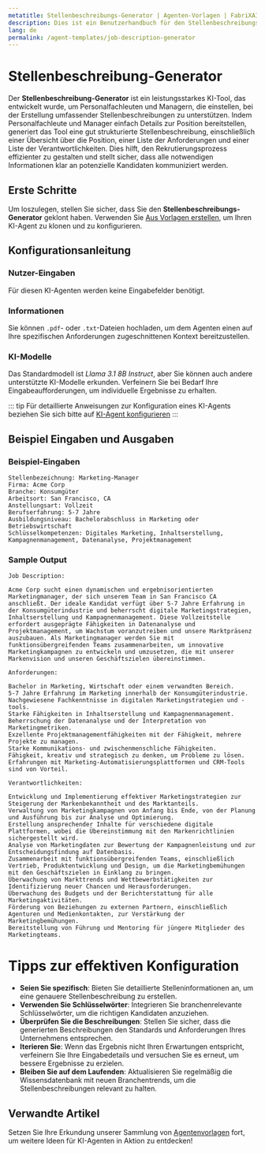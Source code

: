 ```yaml
---
metatitle: Stellenbeschreibungs-Generator | Agenten-Vorlagen | FabriXAI Benutzerhandbuch
description: Dies ist ein Benutzerhandbuch für den Stellenbeschreibungs-Generator, einen KI-Agenten, der darauf ausgelegt ist, detaillierte Stellenbeschreibungen basierend auf Benutzereingaben zu erstellen.
lang: de
permalink: /agent-templates/job-description-generator
---
```


# Stellenbeschreibung-Generator

Der **Stellenbeschreibung-Generator** ist ein leistungsstarkes KI-Tool, das entwickelt wurde, um Personalfachleuten und Managern, die einstellen, bei der Erstellung umfassender Stellenbeschreibungen zu unterstützen. Indem Personalfachleute und Manager einfach Details zur Position bereitstellen, generiert das Tool eine gut strukturierte Stellenbeschreibung, einschließlich einer Übersicht über die Position, einer Liste der Anforderungen und einer Liste der Verantwortlichkeiten. Dies hilft, den Rekrutierungsprozess effizienter zu gestalten und stellt sicher, dass alle notwendigen Informationen klar an potenzielle Kandidaten kommuniziert werden.


## Erste Schritte

Um loszulegen, stellen Sie sicher, dass Sie den **Stellenbeschreibungs-Generator** geklont haben. Verwenden Sie [Aus Vorlagen erstellen](/en-us/create-from-templates/), um Ihren KI-Agent zu klonen und zu konfigurieren.


## Konfigurationsanleitung

### Nutzer-Eingaben

Für diesen KI-Agenten werden keine Eingabefelder benötigt.

### Informationen

Sie können `.pdf`- oder `.txt`-Dateien hochladen, um dem Agenten einen auf Ihre spezifischen Anforderungen zugeschnittenen Kontext bereitzustellen.

### KI-Modelle

Das Standardmodell ist *Llama 3.1 8B Instruct*, aber Sie können auch andere unterstützte KI-Modelle erkunden. Verfeinern Sie bei Bedarf Ihre Eingabeaufforderungen, um individuelle Ergebnisse zu erhalten.

::: tip
Für detaillierte Anweisungen zur Konfiguration eines KI-Agents beziehen Sie sich bitte auf [KI-Agent konfigurieren](/en-us/configure-ai-agent/)
:::


## Beispiel Eingaben und Ausgaben

### Beispiel-Eingaben

```
Stellenbezeichnung: Marketing-Manager
Firma: Acme Corp
Branche: Konsumgüter
Arbeitsort: San Francisco, CA
Anstellungsart: Vollzeit
Berufserfahrung: 5-7 Jahre
Ausbildungsniveau: Bachelorabschluss in Marketing oder Betriebswirtschaft
Schlüsselkompetenzen: Digitales Marketing, Inhaltserstellung, Kampagnenmanagement, Datenanalyse, Projektmanagement
```

### Sample Output

```
Job Description:

Acme Corp sucht einen dynamischen und ergebnisorientierten Marketingmanager, der sich unserem Team in San Francisco CA anschließt. Der ideale Kandidat verfügt über 5-7 Jahre Erfahrung in der Konsumgüterindustrie und beherrscht digitale Marketingstrategien, Inhaltserstellung und Kampagnenmanagement. Diese Vollzeitstelle erfordert ausgeprägte Fähigkeiten in Datenanalyse und Projektmanagement, um Wachstum voranzutreiben und unsere Marktpräsenz auszubauen. Als Marketingmanager werden Sie mit funktionsübergreifenden Teams zusammenarbeiten, um innovative Marketingkampagnen zu entwickeln und umzusetzen, die mit unserer Markenvision und unseren Geschäftszielen übereinstimmen.

Anforderungen:

Bachelor in Marketing, Wirtschaft oder einem verwandten Bereich.
5-7 Jahre Erfahrung im Marketing innerhalb der Konsumgüterindustrie.
Nachgewiesene Fachkenntnisse in digitalen Marketingstrategien und -tools.
Starke Fähigkeiten in Inhaltserstellung und Kampagnenmanagement.
Beherrschung der Datenanalyse und der Interpretation von Marketingmetriken.
Exzellente Projektmanagementfähigkeiten mit der Fähigkeit, mehrere Projekte zu managen.
Starke Kommunikations- und zwischenmenschliche Fähigkeiten.
Fähigkeit, kreativ und strategisch zu denken, um Probleme zu lösen.
Erfahrungen mit Marketing-Automatisierungsplattformen und CRM-Tools sind von Vorteil.

Verantwortlichkeiten:

Entwicklung und Implementierung effektiver Marketingstrategien zur Steigerung der Markenbekanntheit und des Marktanteils.
Verwaltung von Marketingkampagnen von Anfang bis Ende, von der Planung und Ausführung bis zur Analyse und Optimierung.
Erstellung ansprechender Inhalte für verschiedene digitale Plattformen, wobei die Übereinstimmung mit den Markenrichtlinien sichergestellt wird.
Analyse von Marketingdaten zur Bewertung der Kampagnenleistung und zur Entscheidungsfindung auf Datenbasis.
Zusammenarbeit mit funktionsübergreifenden Teams, einschließlich Vertrieb, Produktentwicklung und Design, um die Marketingbemühungen mit den Geschäftszielen in Einklang zu bringen.
Überwachung von Markttrends und Wettbewerbstätigkeiten zur Identifizierung neuer Chancen und Herausforderungen.
Überwachung des Budgets und der Berichterstattung für alle Marketingaktivitäten.
Förderung von Beziehungen zu externen Partnern, einschließlich Agenturen und Medienkontakten, zur Verstärkung der Marketingbemühungen.
Bereitstellung von Führung und Mentoring für jüngere Mitglieder des Marketingteams.
```

# Tipps zur effektiven Konfiguration

- **Seien Sie spezifisch**: Bieten Sie detaillierte Stelleninformationen an, um eine genauere Stellenbeschreibung zu erstellen.
- **Verwenden Sie Schlüsselwörter**: Integrieren Sie branchenrelevante Schlüsselwörter, um die richtigen Kandidaten anzuziehen.
- **Überprüfen Sie die Beschreibungen**: Stellen Sie sicher, dass die generierten Beschreibungen den Standards und Anforderungen Ihres Unternehmens entsprechen.
- **Iterieren Sie**: Wenn das Ergebnis nicht Ihren Erwartungen entspricht, verfeinern Sie Ihre Eingabedetails und versuchen Sie es erneut, um bessere Ergebnisse zu erzielen.
- **Bleiben Sie auf dem Laufenden**: Aktualisieren Sie regelmäßig die Wissensdatenbank mit neuen Branchentrends, um die Stellenbeschreibungen relevant zu halten.


## Verwandte Artikel
Setzen Sie Ihre Erkundung unserer Sammlung von [Agentenvorlagen](/de-de/agentenvorlagen/) fort, um weitere Ideen für KI-Agenten in Aktion zu entdecken!